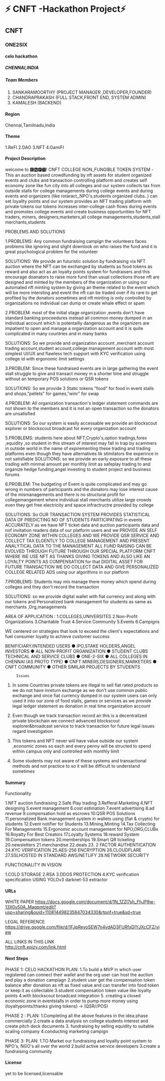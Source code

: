 # ⚡ CNFT -Hackathon Project⚡

## CNFT
### ONE2SIX
#### celo hackathon

##### CHENNAI,INDIA

##### Team Members
1. SANKARAMOORTHY (PROJECT MANAGER ,DEVELOPER,FOUNDER)
2. CHANDRAPRAKASH (FULL STACK,FRONT END, SYSTEM ADMIN)
3. KAMALESH (BACKEND)
#### Region 
Chennai,Tamilnadu,India
#### Theme
1.ReFI
2.DAO
3.NFT
4.GamiFI

#### Project Description
 welcome to 🅲🅽🅵🆃! CNFT COLLEGE NON_FUNGIBLE TOKEN SYSTEM -This an auction based crowdfunding by nft assets for student organized events and clubs and transaction controlling platform and creates self economy zone like fun city into all colleges and our system collects tax from outside stalls for college managements during college events and during events and organizers (like rotaract,,NPO's,students organized clubs..) can set loyality points and our system provides an NFT trading platform with private tokens our tokens increases inter-college cash flows during events and promotes college events and create business opportunities for NFT traders, miners, designers,marketers,all college managements,students,stall merchants,students
 
 PROBLEMS AND SOLUTIONS
 
1.PROBLEMS:
Any common fundraising campign the volunteers faces problems like ignoring and slight downlook on who raises the fund and it is great psychological
problem for the volunteer 

SOLUTIONS:
We provide an futuristic solution by fundraising via NFT auction where the NFT can be exchanged by students as food tokens as reward and also act as an loyalty points system for fundraisers and this encourage doanators to raise more fund than usual collections those nft are designed and minted by the members of the organization or using our automated nft minting system by giving an theme related to the event which will be more intersting and event the nft can be traded over if its rare to get profited by the donators sometimes and nft minting is only controlled by organizations no individual can dump or create whale effect or spam

2.PROBLEM:
most of the initial stage organization ,events don't have standard banking proceedures instead all common money dumped in an individual account which is
potentailly dangerous as the organizers are impatient to open and manage a organization account and it is quite complicated in many countries and in many 
banks

SOLUTIONS:
So we provide and organization account ,merchant account trading account,student account,college management account with most simplest UI/UX and flawless tech support with KYC verification using college id with ergonomic limit settings

3.PROBLEM:
Since these fundraised events are in large gathering the event stall struggle to give and transact money in a shorter time and struggle without an temporary POS solutions or QSR tokens

SOLUTIONS:
So we provide 3 Static tokens "food" for food in event stalls and shops,"pellets" for games,"winr" for swap

4.PROBLEM:
All organization transaction's ledger statement commands are not shown to the members and it is not an open transaction so the donators are unsatisfied

SOLUTIONS:
So our system is easily accessable we provide an blockscout explorer or blockscout broadcast for every organization account

5.PROBLEMS:
students here about NFT,Crypto's,option tradings,forex ,equidity ,so student in this stream of interest may fall in trap by scammers in outside world in the name of expirementing these trading and trading platforms even though they have alternatives lik stimilators the experince in not satisfiable 
SOLUTIONS:
so we provide an early exposure to all these trading with minmal amount per monthly limit as safeplay trading to and organize hedge funding,angel investing to student project and business forums

6.PROBLEM:
The budgeting of Event is quite complicated and may go wrong in numbers of participants and the donators may lose interest cause of the mismanagements and there is no structural profit for collegemangement where individual stall merchants utilize large crowds even they get free electricity and space infractructre provided by college

SOLUTIONS:
So OUR TRANSACTION SYSTEM PROVIDES STATISTICAL DATA OF PREDICTING NO OF STUDENTS PARTICIPATING in events ACCURATELY as we have NFT ticket data and auction participants data and nof invitation readers data of our platform users and we PROVIDE AN SELF ECONOMY ZONE WITHIN COLLEGES AND WE PROVIDE QSR SERVICE AND COLLECT TAX ELGENTLY TO  COLLEGE MANAGEMENT AND PRESENT ANALYTICAL DATA TO THE MANAGEMENT ALL FUND RAISING CAN BE EVOLVED THROUGH FUTURE THROUGH OUR SPECIAL  PLATFORM CNFT WHERE WE USE NFT AS THANKS GIVING TOKENS AND ALSO LIKE AN LOYALTY POINTS AS COMPENSATION for that DIGITAL ASSET FOR FUTURE TRANSACTION WE DO COLLECT DATA AND GIVE PERSONALIZED COLLEGE RELATED ADS using our algorithms in our platform

7.PROBLEMS:
Students may mis manage there money which spend during colleges and they don't record the transaction 

SOLUTIONS:
so we provide digital wallet with fiat currency and along with our tokens and Personalized bank management for students as same as merchants ,Org,managements

AREA OF APPLICATION :
1.COLLEGES,UNIVERSITES
2.Non-Profit Organizations
3.Charitable Trust
4.Service Community
5.Events
6.Campigns

 WE centered on strategies that look to exceed the client's expectations and fuel consumer loyalty to achieve customer success
 
 BENIFICIARY/INTENDED USERS
●	IPO,STAKE HOLDERS,ANGEL INVESTORS
●	ALL NON-PROFIT ORGANIZATION
●	STUDENT CLUBS TECHNICAL AND SERVICE CLUBS
●	ONE-2-SIX
●	ALL COLLEGES IN CHENNAI (AS PROTO TYPE)
●	CNFT MINERS,DESIGNERS,MARKETERS
●	CNFT COMMUNITY
●	OTHER SIMILAR PROJECTS BY STUDENTS

         Issues
                             
1. In some Countries private tokens are illegal to sell fiat rated products so we do not have inreturn exchange as we don't use common public exchange and once fiat currency dumped in our system users can only used it into our zone of food stalls, games or services as we provide legal ledger statement as donation in real time organization account 

2. Even though we track transaction record an this is a decentralized private blockchain we connect advanced blockscout explorer&broadcast service to track transaction for future legal issues regard investigation 

3. This tokens and NFT never will have value outside our system ,economic zones so each and every penny will be structed to spend within campus only and controlled with monthly limit

4. Some students may not aware of these systems and transactional methods and not practice to so it will be difficult to understand sometimes 


#### Summary

Functionality

1.NFT auction fundraising
2.Safe Play trading
3.Refferal Marketing
4.NFT designing
5.event management
6.cost estimation
7.event advertising
8.ad revenue
9.compensation hold as escrows
10.QSR POS Solutions
11.personalized Bank management system in wallets using (fiat & crypto) for students
12.Event notifier for Students
13.Mining,Minting
14.Tax Collecting For Managements
15.Ergonomic account management for NPO,ORG,CLUBs
16.Royalty For Best Creators
17.Loyalty Systems
18.reward System
19.Compensation tokens
20.memberships
19.Smart QR ticketing
20.newsletters
21.merchandise
22.deals
23. 2 FACTOR AUTHENTICATION 
24.KYC VERIFICATION
25.AES-256 ENCRYPTION
26.CLOUDFLARE
27.SSLHOSTED IN STANDARD AWS/NETLIFY
28.NETWORK SECURITY 

FUNCTIONALITY IN VISION 

1.COLD STORAGE
2.RSA
3.DDOS PROTECTION
4.KYC verification specification
USING YOLOv3 darknet-53 extractor

#### URLs

WHITE PAPER
https://docs.google.com/document/d/1N_1ZZl7sh_FhJP8w-13X0v50A_Magpmt/edit?usp=sharing&ouid=110814498235847034330&rtpof=true&sd=true

LEGAL REFERENCE
https://drive.google.com/file/d/1FJpReyoSEW7n4vdAD3FURfxDIYJXcCFZ/view

ALL LINKS IN THIS LINK    
http://cnft.epizy.com/link.html
                                                                      
#### Next Steps
PHASE 1: CELO HACKATHON 
PLAN:
1.To build a MVP in which user registered can connect their wallet and the org user can host the auction and play a donation campiagn
2.student user get the compensation token balance after donation as nft as fixed value and can transfer into food token or keep it as collectable
3.student compensation token value like loyalty points
4.with blockscout broadcast integration
5. creating a closed economic zone in eventstalls in order to pump more money using (loyaltypoints/thanks giving tokens) -> (QSR//POS)

PHASE 2 :
PLAN:
1.Completing all the above features in the idea phase commercially
2.create a data analysis on college students interest and create pitch deck documents 
3. fundraising by selling equidity to suitable scaling company
4.conducting marketing campign

PHASE 3:
PLAN:
1.TO Market our fundraising and loyalty point system to NPO's, NGO's all over the world
2.build active service developers
3.create a fundraising community
 #### License
 yet to be licensed,licensable